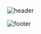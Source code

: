 

<!--
**hwanghaein/hwanghaein** is a ✨ _special_ ✨ repository because its `README.md` (this file) appears on your GitHub profile.

Here are some ideas to get you started:

- 🔭 I’m currently working on ...
- 🌱 I’m currently learning ...
- 👯 I’m looking to collaborate on ...
- 🤔 I’m looking for help with ...
- 💬 Ask me about ...
- 📫 How to reach me: ...
- 😄 Pronouns: ...
- ⚡ Fun fact: ...&
-->
![header](https://capsule-render.vercel.app/api?type=waving&color=gradient&height=300&section=header&text=Hi!%20I'm%20Hyein!&fontColor=FFFFFF&animation=scaleIn&fontSize=90)


![footer](https://capsule-render.vercel.app/api?type=waving&color=gradient&height=150&section=footer)
